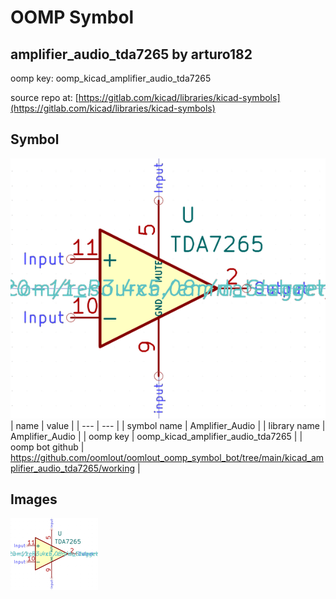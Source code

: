 # OOMP Symbol  
## amplifier_audio_tda7265  by arturo182  
  
oomp key: oomp_kicad_amplifier_audio_tda7265  
  
source repo at: [https://gitlab.com/kicad/libraries/kicad-symbols](https://gitlab.com/kicad/libraries/kicad-symbols)  
## Symbol  
  
[![working.png](working_600.png)](working.png)  
| name | value | 
| --- | --- | 
| symbol name | Amplifier_Audio | 
| library name | Amplifier_Audio | 
| oomp key | oomp_kicad_amplifier_audio_tda7265 | 
| oomp bot github | https://github.com/oomlout/oomlout_oomp_symbol_bot/tree/main/kicad_amplifier_audio_tda7265/working | 
## Images  
  
[![working.png](working_140.png)](working.png)  
